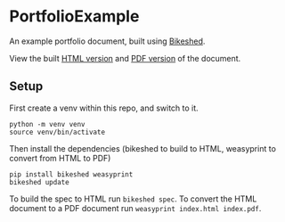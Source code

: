 # PortfolioExample
An example portfolio document, built using [Bikeshed](https://github.com/speced/bikeshed).

View the built [HTML version](https://portfolioexample.georeeve.dev/) and [PDF version](https://portfolioexample.georeeve.dev/index.pdf) of the document.

## Setup
First create a venv within this repo, and switch to it.
```shell
python -m venv venv
source venv/bin/activate
```

Then install the dependencies (bikeshed to build to HTML, weasyprint to convert from HTML to PDF)
```shell
pip install bikeshed weasyprint
bikeshed update
```

To build the spec to HTML run `bikeshed spec`.
To convert the HTML document to a PDF document run `weasyprint index.html index.pdf`.
